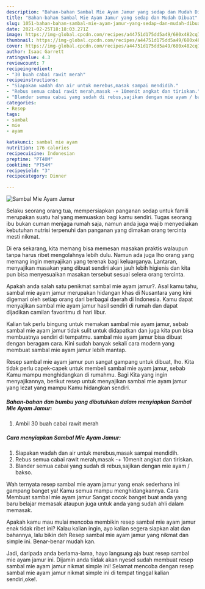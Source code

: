 ```yaml
---
description: "Bahan-bahan Sambal Mie Ayam Jamur yang sedap dan Mudah Dibuat"
title: "Bahan-bahan Sambal Mie Ayam Jamur yang sedap dan Mudah Dibuat"
slug: 1051-bahan-bahan-sambal-mie-ayam-jamur-yang-sedap-dan-mudah-dibuat
date: 2021-02-25T18:18:03.271Z
image: https://img-global.cpcdn.com/recipes/a44751d175dd5a49/680x482cq70/sambal-mie-ayam-jamur-foto-resep-utama.jpg
thumbnail: https://img-global.cpcdn.com/recipes/a44751d175dd5a49/680x482cq70/sambal-mie-ayam-jamur-foto-resep-utama.jpg
cover: https://img-global.cpcdn.com/recipes/a44751d175dd5a49/680x482cq70/sambal-mie-ayam-jamur-foto-resep-utama.jpg
author: Isaac Garrett
ratingvalue: 4.3
reviewcount: 7
recipeingredient:
- "30 buah cabai rawit merah"
recipeinstructions:
- "Siapakan wadah dan air untuk merebus,masak sampai mendidih."
- "Rebus semua cabai rawit merah,masak -+ 10menit angkat dan tiriskan."
- "Blander semua cabai yang sudah di rebus,sajikan dengan mie ayam / bakso."
categories:
- Resep
tags:
- sambal
- mie
- ayam

katakunci: sambal mie ayam 
nutrition: 176 calories
recipecuisine: Indonesian
preptime: "PT40M"
cooktime: "PT54M"
recipeyield: "3"
recipecategory: Dinner

---
```



![Sambal Mie Ayam Jamur](https://img-global.cpcdn.com/recipes/a44751d175dd5a49/680x482cq70/sambal-mie-ayam-jamur-foto-resep-utama.jpg)

Selaku seorang orang tua, mempersiapkan panganan sedap untuk famili merupakan suatu hal yang memuaskan bagi kamu sendiri. Tugas seorang ibu bukan cuman menjaga rumah saja, namun anda juga wajib menyediakan kebutuhan nutrisi terpenuhi dan panganan yang dimakan orang tercinta mesti nikmat.

Di era  sekarang, kita memang bisa memesan masakan praktis walaupun tanpa harus ribet mengolahnya lebih dulu. Namun ada juga lho orang yang memang ingin menyajikan yang terenak bagi keluarganya. Lantaran, menyajikan masakan yang dibuat sendiri akan jauh lebih higienis dan kita pun bisa menyesuaikan masakan tersebut sesuai selera orang tercinta. 



Apakah anda salah satu penikmat sambal mie ayam jamur?. Asal kamu tahu, sambal mie ayam jamur merupakan hidangan khas di Nusantara yang kini digemari oleh setiap orang dari berbagai daerah di Indonesia. Kamu dapat menyajikan sambal mie ayam jamur hasil sendiri di rumah dan dapat dijadikan camilan favoritmu di hari libur.

Kalian tak perlu bingung untuk memakan sambal mie ayam jamur, sebab sambal mie ayam jamur tidak sulit untuk didapatkan dan juga kita pun bisa membuatnya sendiri di tempatmu. sambal mie ayam jamur bisa dibuat dengan beragam cara. Kini sudah banyak sekali cara modern yang membuat sambal mie ayam jamur lebih mantap.

Resep sambal mie ayam jamur pun sangat gampang untuk dibuat, lho. Kita tidak perlu capek-capek untuk membeli sambal mie ayam jamur, sebab Kamu mampu menghidangkan di rumahmu. Bagi Kita yang ingin menyajikannya, berikut resep untuk menyajikan sambal mie ayam jamur yang lezat yang mampu Kamu hidangkan sendiri.

<!--inarticleads1-->

##### Bahan-bahan dan bumbu yang dibutuhkan dalam menyiapkan Sambal Mie Ayam Jamur:

1. Ambil 30 buah cabai rawit merah




<!--inarticleads2-->

##### Cara menyiapkan Sambal Mie Ayam Jamur:

1. Siapakan wadah dan air untuk merebus,masak sampai mendidih.
1. Rebus semua cabai rawit merah,masak -+ 10menit angkat dan tiriskan.
1. Blander semua cabai yang sudah di rebus,sajikan dengan mie ayam / bakso.




Wah ternyata resep sambal mie ayam jamur yang enak sederhana ini gampang banget ya! Kamu semua mampu menghidangkannya. Cara Membuat sambal mie ayam jamur Sangat cocok banget buat anda yang baru belajar memasak ataupun juga untuk anda yang sudah ahli dalam memasak.

Apakah kamu mau mulai mencoba membikin resep sambal mie ayam jamur enak tidak ribet ini? Kalau kalian ingin, ayo kalian segera siapkan alat dan bahannya, lalu bikin deh Resep sambal mie ayam jamur yang nikmat dan simple ini. Benar-benar mudah kan. 

Jadi, daripada anda berlama-lama, hayo langsung aja buat resep sambal mie ayam jamur ini. Dijamin anda tiidak akan nyesel sudah membuat resep sambal mie ayam jamur nikmat simple ini! Selamat mencoba dengan resep sambal mie ayam jamur nikmat simple ini di tempat tinggal kalian sendiri,oke!.

